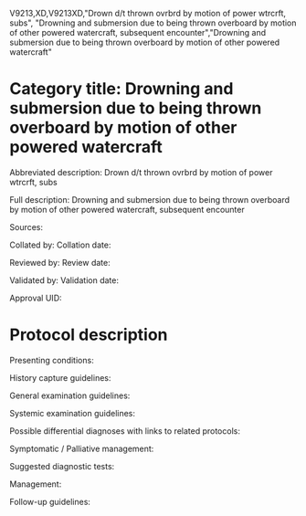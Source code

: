 V9213,XD,V9213XD,"Drown d/t thrown ovrbrd by motion of power wtrcrft, subs", "Drowning and submersion due to being thrown overboard by motion of other powered watercraft, subsequent encounter","Drowning and submersion due to being thrown overboard by motion of other powered watercraft"
# Category title: Drowning and submersion due to being thrown overboard by motion of other powered watercraft

Abbreviated description: Drown d/t thrown ovrbrd by motion of power wtrcrft, subs

Full description: Drowning and submersion due to being thrown overboard by motion of other powered watercraft, subsequent encounter

Sources:

Collated by:
Collation date:

Reviewed by:
Review date:

Validated by:
Validation date:

Approval UID:

# Protocol description

Presenting conditions:

History capture guidelines:

General examination guidelines:

Systemic examination guidelines:

Possible differential diagnoses with links to related protocols:

Symptomatic / Palliative management:

Suggested diagnostic tests:

Management:

Follow-up guidelines:
